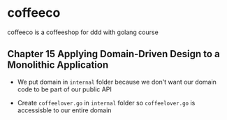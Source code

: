 # coffeeco
coffeeco is a coffeeshop for ddd with golang course

## Chapter 15 Applying Domain-Driven Design to a Monolithic Application

- We put domain in `internal` folder because we don't want our domain code to be part of our public API

- Create `coffeelover.go` in `internal` folder so `coffeelover.go` is accessisble to our entire domain